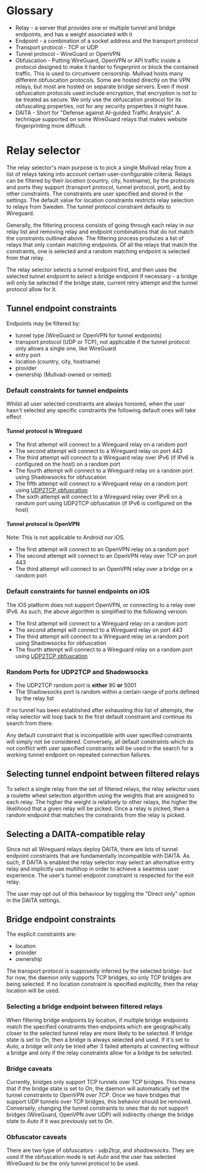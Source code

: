 
# Glossary

- Relay - a server that provides one or multiple tunnel and bridge endpoints, and has a weight
  associated with it
- Endpoint - a combination of a socket address and the transport protocol
- Transport protocol - TCP or UDP
- Tunnel protocol - WireGuard or OpenVPN
- Obfuscation - Putting WireGuard, OpenVPN or API traffic inside a protocol designed to make it
  harder to fingerprint or block the contained traffic. This is used to circumvent censorship.
  Mullvad hosts many different obfuscation protocols. Some are hosted directly on the VPN relays,
  but most are hosted on separate bridge servers. Even if most obfuscation protocols used include
  encryption, that encryption is not to be treated as secure. We only use the obfuscation protocol
  for its obfuscating properties, not for any security properties it might have.
- DAITA - Short for "Defense against AI-guided Traffic Analysis". A technique supported on some
  WireGuard relays that makes website fingerprinting more difficult.

# Relay selector

The relay selector's main purpose is to pick a single Mullvad relay from a list of relays taking
into account certain user-configurable criteria. Relays can be filtered by their _location_
(country, city, hostname), by the protocols and ports they support (transport protocol, tunnel
protocol, port), and by other constraints. The constraints are user specified and stored in the
settings. The default value for location constraints restricts relay selection to relays from Sweden.
The tunnel protocol constraint defaults to Wireguard.

Generally, the filtering process consists of going through each relay in our relay list and
removing relay and endpoint combinations that do not match the constraints outlined above. The
filtering process produces a list of relays that only contain matching endpoints. Of all the relays
that match the constraints, one is selected and a random matching endpoint is selected from that
relay.

The relay selector selects a tunnel endpoint first, and then uses the selected tunnel endpoint to
select a bridge endpoint if necessary - a bridge will only be selected if the bridge state, current
retry attempt and the tunnel protocol allow for it.

## Tunnel endpoint constraints

Endpoints may be filtered by:

- tunnel type (WireGuard or OpenVPN for tunnel endpoints)
- transport protocol (UDP or TCP), not applicable if the tunnel protocol only allows a single one,
  like WireGuard
- entry port
- location (country, city, hostname)
- provider
- ownership (Mullvad-owned or rented)

### Default constraints for tunnel endpoints

Whilst all user selected constraints are always honored, when the user hasn't selected any specific
constraints the following default ones will take effect

#### Tunnel protocol is Wireguard

- The first attempt will connect to a Wireguard relay on a random port
- The second attempt will connect to a Wireguard relay on port 443
- The third attempt will connect to a Wireguard relay over IPv6 (if IPv6 is configured on the host) on a random port
- The fourth attempt will connect to a Wireguard relay on a random port using Shadowsocks for obfuscation
- The fifth attempt will connect to a Wireguard relay on a random port using [UDP2TCP obfuscation](https://github.com/mullvad/udp-over-tcp)
- The sixth attempt will connect to a Wireguard relay over IPv6 on a random port using UDP2TCP obfuscation (if IPv6 is configured on the host)

#### Tunnel protocol is OpenVPN

Note: This is not applicable to Android nor iOS.

- The first attempt will connect to an OpenVPN relay on a random port
- The second attempt will connect to an OpenVPN relay over TCP on port 443
- The third attempt will connect to an OpenVPN relay over a bridge on a random port

### Default constraints for tunnel endpoints on iOS

The iOS platform does not support OpenVPN, or connecting to a relay over IPv6.
As such, the above algorithm is simplified to the following version:
  - The first attempt will connect to a Wireguard relay on a random port
  - The second attempt will connect to a Wireguard relay on port 443
  - The third attempt will connect to a Wireguard relay on a random port using Shadowsocks for obfuscation
  - The fourth attempt will connect to a Wireguard relay on a random port using [UDP2TCP obfuscation](https://github.com/mullvad/udp-over-tcp)

### Random Ports for UDP2TCP and Shadowsocks

- The UDP2TCP random port is **either** 80 **or** 5001
- The Shadowsocks port is random within a certain range of ports defined by the relay list

If no tunnel has been established after exhausting this list of attempts, the relay selector will
loop back to the first default constraint and continue its search from there.

Any default constraint that is incompatible with user specified constraints will simply not be
considered. Conversely, all default constraints which do not conflict with user specified constraints
will be used in the search for a working tunnel endpoint on repeated connection failures.

## Selecting tunnel endpoint between filtered relays

To select a single relay from the set of filtered relays, the relay selector uses a roulette wheel
selection algorithm using the weights that are assigned to each relay. The higher the weight is
relatively to other relays, the higher the likelihood that a given relay will be picked. Once a
relay is picked, then a random endpoint that matches the constraints from the relay is picked.

## Selecting a DAITA-compatible relay

Since not all Wireguard relays deploy DAITA, there are lots of tunnel endpoint constraints that
are fundamentally incompatible with DAITA. As such, if DAITA is enabled the relay selector may select
an alternative entry relay and implicitly use multihop in order to achieve a seamless user experience.
The user's tunnel endpoint constraint is respected for the exit relay.

The user may opt out of this behaviour by toggling the "Direct only" option in the DAITA settings.

## Bridge endpoint constraints

The explicit constraints are:

- location
- provider
- ownership

The transport protocol is supposedly inferred by the selected bridge- but for now, the daemon only
supports TCP bridges, so only TCP bridges are being selected. If no location constraint is specified
explicitly, then the relay location will be used.

### Selecting a bridge endpoint between filtered relays

When filtering bridge endpoints by location, if multiple bridge endpoints match the specified
constraints then endpoints which are geographically closer to the selected tunnel relay are more
likely to be selected. If bridge state is set to _On_, then a bridge is always selected and used.
If it's set to _Auto_, a bridge will only be tried after 3 failed attempts at connecting without a
bridge and only if the relay constraints allow for a bridge to be selected.

### Bridge caveats

Currently, bridges only support TCP tunnels over TCP bridges. This means that if the bridge state is
set to _On_, the daemon will automatically set the tunnel constraints to _OpenVPN over TCP_. Once we
have bridges that support UDP tunnels over TCP bridges, this behavior should be removed. Conversely,
changing the tunnel constraints to ones that do not support bridges (WireGuard, OpenVPN over UDP)
will indirectly change the bridge state to _Auto_ if it was previously set to _On_.


### Obfuscator caveats

There are two type of obfuscators - _udp2tcp_, and _shadowsocks_.
They are used if the obfuscation mode is set _Auto_ and the user has selected WireGuard to be the only tunnel protocol to be used.
